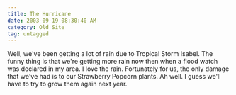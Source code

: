 ```yaml
---
title: The Hurricane
date: 2003-09-19 08:30:40 AM
category: Old Site
tag: untagged
---
```


Well, we've been getting a lot of rain due to Tropical Storm Isabel. The funny thing is that we're getting more rain now then when a flood watch was declared in my area. I love the rain. Fortunately for us, the only damage that we've had is to our Strawberry Popcorn plants. Ah well. I guess we'll have to try to grow them again next year.
